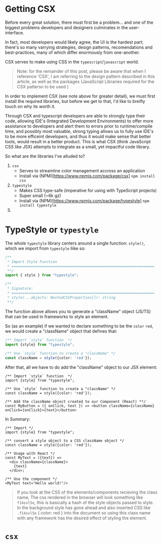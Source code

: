 # Getting CSX 

Before every great solution, there must first be a problem... and one of the biggest problems developers and designers culminates in the user-interface. 

In fact, most developers would likely agree, the UI is the hardest part; there's so many varrying strategies, design patterns, recomendations and best-practices, many of which differ enormously from one-another. 

CSX serves to make using CSS in the `typescript`/`javascript` world. 

> Note: for the remainder of this post, please be aware that when I reference 'CSX', I am referring to the design pattern described in this article, as well as the packages (JavaScript Libraries required for the CSX pattersn to be used )

In order to implement CSX (see note above for greater detail), we must first install the required libraries, but before we get to that, I'd like to breifly touch on why its worth it. 

Through CSX and typescript developers are able to strongly type their code, allowing IDE's (Integrated Development Environments) to offer more assistance to developers and alert them to errors prior to runtime/compile time, and possibly most valuable, strong typing allows us to fully use IDE's to be more efficeint developers, and thus it would make sense that better tools, would result in a better product. This is what CSX (think JavaScript CSS like JSX) attempts to integrate as a small, yet impactful code library. 

So what are the libraries I've alluded to? 

1. `csx`
    * Serves to streamline color management accross an application 
    * Install via (NPM)[https://www.npmjs.com/package/csx] `npm install csx` 
2. `typestyle`
    * Makes CSS type-safe (imperative for using with TypeScript projects)
    * Super small (~6k gz)
    * Install via (NPM)[https://www.npmjs.com/package/typestyle] `npm install typestyle` 
3. 


# TypeStyle or `typestyle`

The whole `typestyle` library centers around a single function: `style()`, which we import from `typestyle` liike so: 

```ts
/** 
 * Import Style Function 
 * ==================================================================
 **/
import { style } from "typestyle"; 

/**
 * Signature: 
 * ==================================================================
 * style(...objects: NestedCSSProperties[]): string
 **/ 
```

The function above allows you to generate a "className" object (JS/TS) that can be used in frameworks to style an element. 

So (as an example) if we wanted to declare something to be the `color` `red`, we would create a "className" object that defines that: 

```ts
/** Import `style` function  */
import {style} from "typestyle";
 
/** Use `style` function to create a "className" */
const className = style({color: 'red'});
```

After that, all we have to do add the "className" object to our JSX element:  

```tsx 
/** Import `style` function  */
import {style} from "typestyle";
 
/** Use `style` function to create a "className" */
const className = style({color: 'red'});

/** Add the className object created to our Component (React) **/
const MyButton = ({ onClick, text }) => <button className={className} onClick={onClick}>{text}</button>
```

In Summary: 

```tsx
/** Import */
import {style} from "typestyle";

/** convert a style object to a CSS className object */
const className = style({color: 'red'});

/** Usage with React */
const MyText = ({text}) => 
  <div className={className}>
    {text}
  </div>;

/** Use the component */
<MyText text="Hello world!"/>
```

> If you look at the CSS of the elements/components recieving the class name, The css rendered in the browser  will look something like `f14svl5e`, this is basically a hash of the style objects passed to style. In the background style has gone ahead and also inserted CSS like `.f14svl5e` { color: red } into the document so using this class name with any framework has the desired effect of styling the element.

# `csx` 



